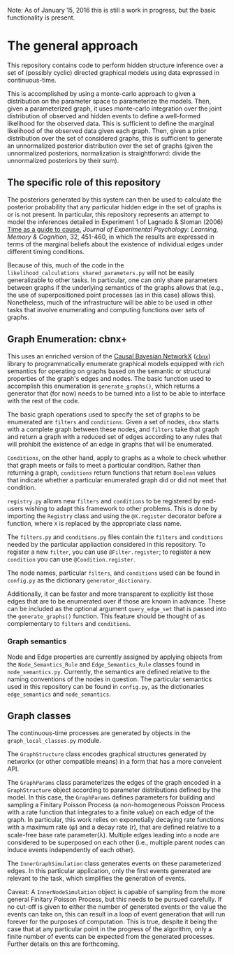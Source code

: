 
Note: As of January 15, 2016 this is still a work in progress, but the basic functionality is present.

# The general approach

This repository contains code to perform hidden structure inference over a set of (possibly cyclic) directed graphical models using data expressed in continuous-time. 

This is accomplished by using a monte-carlo approach to given a distribution on the parameter space to parameterize the models. Then, given a parameterized graph, it uses monte-carlo integration over the joint distribution of observed and hidden events to define a well-formed likelihood for the observed data. This is sufficient to define the marginal likelihood of the observed data given each graph. Then, given a prior distribution over the set of considered graphs, this is sufficient to generate an unnormalized posterior distribution over the set of graphs (given the unnormalized posteriors, normalization is straightforwrd: divide the unnormalized posteriors by their sum).

## The specific role of this repository

The posteriors generated by this system can then be used to calculate the posterior probability that any particular hidden edge in the set of graphs is or is not present. In particular, this repository represents an attempt to model the inferences detailed in Experiment 1 of Lagnado & Sloman (2006) [Time as a guide to cause.][article] *Journal of Experimental Psychology: Learning, Memory & Cognition*, 32, 451-460, in which the results are expressed in terms of the marginal beliefs about the existence of individual edges under different timing conditions. 

Because of this, much of the code in the `likelihood_calculations_shared_parameters.py` will not be easily generalizable to other tasks. In particular, one can only share parameters between graphs if the underlying semantics of the graphs allows that (e.g., the use of superpositioned point processes (as in this case) allows this). Nonetheless, much of the infrastructure will be able to be used in other tasks that involve enumerating and computing functions over sets of graphs.

## Graph Enumeration: cbnx+

This uses an enriched version of the [Causal Bayesian NetworkX][scipy] ([`cbnx`](cbnx)) library to programmatically enumerate graphical models equipped with rich semantics for operating on graphs based on the semantic or structural properties of the graph's edges and nodes. The basic function used to accomplish this enumeration is `generate_graphs()`, which returns a generator that (for now) needs to be turned into a list to be able to interface with the rest of the code.

The basic graph operations used to specify the set of graphs to be enumerated are `filters` and `conditions`. Given a set of nodes, `cbnx` starts with a complete graph between these nodes, and `filters` take that graph and return a graph with a reduced set of edges according to any rules that will prohibit the existence of an edge in graphs that will be enumerated. 

`Conditions`, on the other hand, apply to graphs as a whole to check whether that graph meets or fails to meet a particular condition. Rather than returning a graph, `conditions` return functions that return `Boolean` values that indicate whether a particular enumerated graph did or did not meet that condition.

`registry.py` allows new `filters` and `conditions` to be registered by end-users wishing to adapt this framework to other problems. This is done by importing the `Registry` class and using the `@X.register` decorator before a function, where `X` is replaced by the appropriate class name.

The `filters.py` and `conditions.py` files contain the `filters` and `conditions` needed by the particular appliaction considered in this repository. To register a new `filter`, you can use `@Filter.register`; to register a new `condition` you can use `@Condition.register`.

The node names, particular `filters`, and `conditions` used can be found in `config.py` as the dictionary `generator_dictionary`. 

Additionally, it can be faster and more transparent to explicitly list those edges that are to be enumerated over if those are known in advance. These can be included as the optional argument `query_edge_set` that is passed into the `generate_graphs()` function. This feature should be thought of as complementary to `filters` and `conditions`.

### Graph semantics

Node and Edge properties are currently assigned by applying objects from the `Node_Semantics_Rule` and `Edge_Semantics_Rule` classes found in `node_semantics.py`. Currently, the semantics are defined relative to the naming conventions of the nodes in question. The particular semantics used in this repository can be found in `config.py`, as the dictionaries `edge_semantics` and `node_semantics`.

## Graph classes 

The continuous-time processes are generated by objects in the `graph_local_classes.py` module. 

The `GraphStructure` class encodes graphical structures generated by networkx (or other compatible means) in a form that has a more conveient API. 

The `GraphParams` class parameterizes the edges of the graph encoded in a `GraphStructure` object according to parameter distributions defined by the model. In this case, the `GraphParams` defines parameters for building and sampling a Finitary Poisson Process (a non-homogeneous Poisson Process with a rate function that integrates to a finite value) on each edge of the graph. In particular, this work relies on exponetially decaying rate functions with a maximum rate (𝜓) and a decay rate (r), that are defined relative to a scale-free base rate parameter(λ). Multiple edges leading into a node are considered to be superposed on each other (i.e., multiple parent nodes can induce events independently of each other). 

The `InnerGraphSimulation` class generates events on these parameterized edges. In this particular application, only the first events generated are relevant to the task, which simplifies the generation of events. 

Caveat: A `InnerNodeSimulation` object is capable of sampling from the more general Finitary Poisson Process, but this needs to be pursued carefully. If no cut-off is given to either the number of generated events or the value the events can take on, this can result in a loop of event generation that will run forever for the purposes of computation. This is true, despite it being the case that at any particular point in the progress of the algorithm, only a finite number of events can be expected from the generated processes. Further details on this are forthcoming.

[article]: http://www.ucl.ac.uk/lagnado-lab/publications/lagnado/Lagnado_time_%20as_guide_to_cause.pdf
[scipy]: http://conference.scipy.org/proceedings/scipy2015/mike_pacer.html
[cbnx]: https://github.com/michaelpacer/Causal-Bayesian-NetworkX
